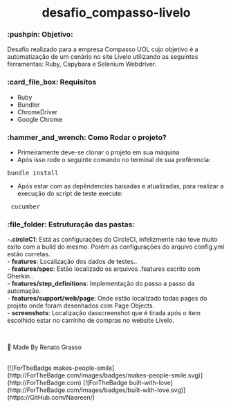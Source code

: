 <h1 align="center">desafio_compasso-livelo</h1>


<h3>:pushpin:	 Objetivo:</h3>
  <p> Desafio realizado para a empresa Compasso UOL cujo objetivo é a automatização de um cenário no site Livelo utilizando as seguintes ferramentas: Ruby, Capybara e Selenium Webdriver. </p>
  
  <h3>:card_file_box: Requisitos</h3>
  
  - Ruby
  - Bundler
  - ChromeDriver
  - Google Chrome

  <h3>:hammer_and_wrench: Como Rodar o projeto?</h3>
  
  - Primeiramente deve-se clonar o projeto em sua máquina
  - Após isso rode o seguinte comando no terminal de sua prefêrencia: 
  <pre>bundle install</pre>
 - Após estar com as depêndencias baixadas e atualizadas, para realizar a execução do script de teste execute:
 <pre> cucumber</pre>
 
 
 <h3>:file_folder: Estruturação das pastas:</h3>
 <p><b>-.circleC1</b>: Está as configurações do CircleCI, infelizmente não teve muito exito com a build do mesmo. Porém as configurações do arquivo config.yml estão corretas.</br>
 - <b>features</b>: Localização dos dados de testes..</br>
 - <b>features/spec</b>: Estão localizado os arquivos .features escrito com Gherkin..</br>
 - <b>features/step_definitions</b>: Implementação do passo a passo da automação.</br>
 - <b>features/support/web/page</b>: Onde estão localizado todas pages do projeto onde foram desenhados com Page Objects.</br>
 - <b>screenshots</b>: Localização dasscreenshot que é tirada após o item escolhido estar no carrinho de compras no website Livelo.</p></br>
<p> 
	🚀 Made By Renato Grasso
</p>
</br>
[![ForTheBadge makes-people-smile](http://ForTheBadge.com/images/badges/makes-people-smile.svg)](http://ForTheBadge.com)
[![ForTheBadge built-with-love](http://ForTheBadge.com/images/badges/built-with-love.svg)](https://GitHub.com/Naereen/)
